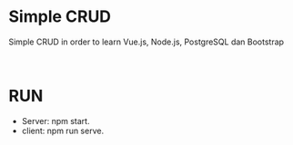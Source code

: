 # Simple CRUD
Simple CRUD in order to learn Vue.js, Node.js, PostgreSQL dan Bootstrap</br>

</br><h1>RUN</h1>
- Server: npm start.
- client: npm run serve.
